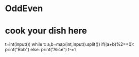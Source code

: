 # OddEven
# cook your dish here
t=int(input())
while t:
    a,b=map(int,input().split())
    if((a+b)%2==0):
        print("Bob")
    else:
        print("Alice")
    t-=1
    
